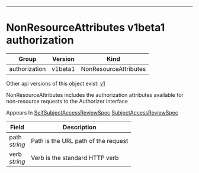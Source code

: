 

-----------
# NonResourceAttributes v1beta1 authorization



Group        | Version     | Kind
------------ | ---------- | -----------
authorization | v1beta1 | NonResourceAttributes




<aside class="notice">Other api versions of this object exist: <a href="#nonresourceattributes-v1">v1</a> </aside>


NonResourceAttributes includes the authorization attributes available for non-resource requests to the Authorizer interface

<aside class="notice">
Appears In <a href="#selfsubjectaccessreviewspec-v1beta1">SelfSubjectAccessReviewSpec</a> <a href="#subjectaccessreviewspec-v1beta1">SubjectAccessReviewSpec</a> </aside>

Field        | Description
------------ | -----------
path <br /> *string*  | Path is the URL path of the request
verb <br /> *string*  | Verb is the standard HTTP verb






